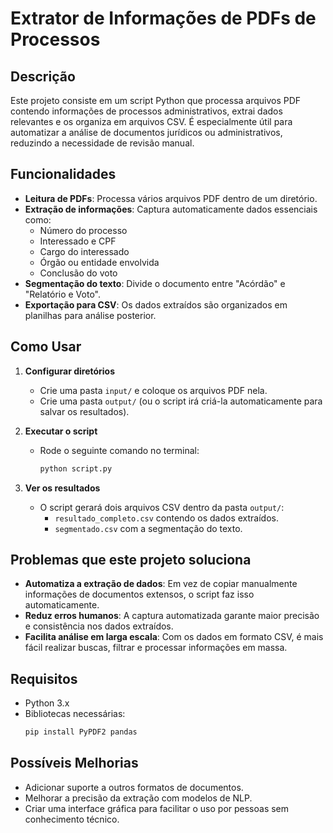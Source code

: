 # Extrator de Informações de PDFs de Processos

## Descrição
Este projeto consiste em um script Python que processa arquivos PDF contendo informações de processos administrativos, extrai dados relevantes e os organiza em arquivos CSV. É especialmente útil para automatizar a análise de documentos jurídicos ou administrativos, reduzindo a necessidade de revisão manual.

## Funcionalidades
- **Leitura de PDFs**: Processa vários arquivos PDF dentro de um diretório.
- **Extração de informações**: Captura automaticamente dados essenciais como:
  - Número do processo
  - Interessado e CPF
  - Cargo do interessado
  - Órgão ou entidade envolvida
  - Conclusão do voto
- **Segmentação do texto**: Divide o documento entre "Acórdão" e "Relatório e Voto".
- **Exportação para CSV**: Os dados extraídos são organizados em planilhas para análise posterior.

## Como Usar
1. **Configurar diretórios**
   - Crie uma pasta `input/` e coloque os arquivos PDF nela.
   - Crie uma pasta `output/` (ou o script irá criá-la automaticamente para salvar os resultados).

2. **Executar o script**
   - Rode o seguinte comando no terminal:
     ```bash
     python script.py
     ```

3. **Ver os resultados**
   - O script gerará dois arquivos CSV dentro da pasta `output/`:
     - `resultado_completo.csv` contendo os dados extraídos.
     - `segmentado.csv` com a segmentação do texto.

## Problemas que este projeto soluciona
- **Automatiza a extração de dados**: Em vez de copiar manualmente informações de documentos extensos, o script faz isso automaticamente.
- **Reduz erros humanos**: A captura automatizada garante maior precisão e consistência nos dados extraídos.
- **Facilita análise em larga escala**: Com os dados em formato CSV, é mais fácil realizar buscas, filtrar e processar informações em massa.

## Requisitos
- Python 3.x
- Bibliotecas necessárias:
  ```bash
  pip install PyPDF2 pandas
  ```

## Possíveis Melhorias
- Adicionar suporte a outros formatos de documentos.
- Melhorar a precisão da extração com modelos de NLP.
- Criar uma interface gráfica para facilitar o uso por pessoas sem conhecimento técnico.

